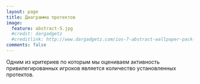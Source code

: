 ```yaml
---
layout: page
title: Диаграмма протектов
image:
  feature: abstract-5.jpg
  #credit: dargadgetz
  #creditlink: http://www.dargadgetz.com/ios-7-abstract-wallpaper-pack-for-iphone-5-and-ipod-touch-retina/
comments: false
---
```


Одним из критериев по которым мы оцениваем активность привилегированных игроков является количество установленных протектов.

<script type="text/javascript" src="http://www.google.com/jsapi"></script>
<script type="text/javascript">
      // Load the Visualization API and the piechart package.
      google.load('visualization', '1.0', {'packages':['corechart']});

      // Set a callback to run when the Google Visualization API is loaded.
      google.setOnLoadCallback(drawChart);
      // Callback that creates and populates a data table,
      // instantiates the pie chart, passes in the data and
      // draws it.
      function drawChart() {

        // Create the data table.
        var data = new google.visualization.DataTable();
        data.addColumn('string', 'Topping');
        data.addColumn('number', 'Slices');

        $.ajax({
                type : "GET",
                url : "http://sc.terraz.ru/regions.php?callback=?",
                dataType: "jsonp",
                success: function(data) {
                        if (data.offline!=1)
                        {
                        	//var array = $.parseJSON(data);
                        	for (var i = 0; i < data.Users.length; i++) {
                        		data.addRows([[data.Users[i].Name, data.Users[i].Count]]);
                        	}
	                        //$('.progressbar_meter').text(data.playercount + '/' + data.maxplayers);
	                        //$('.progressbar_meter').css('width',data.maxplayers/100*data.playercount);
                        }
                },
        });	

/*
        data.addRows([
		['/dev/null6', 1],
		['1ta41', 15],
		['A.N.D.R.E.W', 3],
		['Deez', 27],
		['DotNas', 7],
		['Lambo', 4],
		['Leon', 4],
		['Maf', 5],
		['Midorima', 1],
		['Mira', 10],
		['Mr.Andre', 2],
		['Pokerman', 1],
		['Rico', 13],
		['Serj Tankyano', 5],
		['St.Art', 5],
		['Tuk', 3],
		['Vitya', 1],
		['_Bl@ck_fOx_', 1],
		['iks', 8],
		['jTerror', 11],
		['ЕжИК', 4],
		['Икс', 1],
		['Супер администраторы', 42]
        ]);
*/
        // Set chart options
        var options = {is3D: true,
                       backgroundColor: 'transparent',
                       'title':'Диаграмма протектов',
                       'width':700,
                       'height':600};

        // Instantiate and draw our chart, passing in some options.
        var chart = new google.visualization.PieChart(document.getElementById('chart_div'));
        chart.draw(data, options);
      }
</script>
<center><div id="chart_div" style="background-color: transparent;"></div></center>
